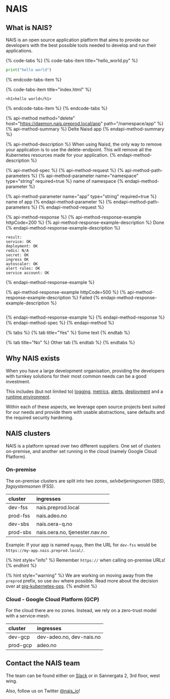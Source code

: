 # NAIS

## What is NAIS?

NAIS is an open source application platform that aims to provide our developers with the best possible tools needed to develop and run their applications.

{% code-tabs %}
{% code-tabs-item title="hello\_world.py" %}
```python
print("hello world")
```
{% endcode-tabs-item %}

{% code-tabs-item title="index.html" %}
```markup
<h1>hello world</h1>
```
{% endcode-tabs-item %}
{% endcode-tabs %}

{% api-method method="delete" host="https://daemon.nais.preprod.local/app" path="/namespace/app" %}
{% api-method-summary %}
Delte Naisd app
{% endapi-method-summary %}

{% api-method-description %}
When using Naisd, the only way to remove your application is to use the delete-endpoint. This will remove all the Kubernetes resources made for your application.
{% endapi-method-description %}

{% api-method-spec %}
{% api-method-request %}
{% api-method-path-parameters %}
{% api-method-parameter name="namespace" type="string" required=true %}
name of namespace
{% endapi-method-parameter %}

{% api-method-parameter name="app" type="string" required=true %}
name of app
{% endapi-method-parameter %}
{% endapi-method-path-parameters %}
{% endapi-method-request %}

{% api-method-response %}
{% api-method-response-example httpCode=200 %}
{% api-method-response-example-description %}
Done
{% endapi-method-response-example-description %}

```
result:
service: OK
deployment: OK
redis: N/A
secret: OK
ingress OK
autoscaler: OK
alert rules: OK
service account: OK
```
{% endapi-method-response-example %}

{% api-method-response-example httpCode=500 %}
{% api-method-response-example-description %}
Failed
{% endapi-method-response-example-description %}

```

```
{% endapi-method-response-example %}
{% endapi-method-response %}
{% endapi-method-spec %}
{% endapi-method %}

{% tabs %}
{% tab title="Yes" %}
Some text
{% endtab %}

{% tab title="No" %}
Other tab
{% endtab %}
{% endtabs %}

## Why NAIS exists

When you have a large development organisation, providing the developers with turnkey solutions for their most common needs can be a good investment.

This includes \(but not limited to\) [logging](observability/logs.md), [metrics](observability/metrics.md), [alerts](https://github.com/nais/doc/tree/8b3093ddc069e75f7b9cd3dd991e8d1e6c83c756/observability/alerts.md), [deployment](basics/deploy.md) and a [runtime environment](./#nais-clusters).

Within each of these aspects, we leverage open source projects best suited for our needs and provide them with usable abstractions, sane defaults and the required security hardening.

## NAIS clusters

NAIS is a platform spread over two different suppliers. One set of clusters on-premise, and another set running in the cloud \(namely Google Cloud Platform\).

### On-premise

The on-premise clusters are split into two zones, _selvbetjeningsonen_ \(SBS\), _fagsystemsonen_ \(FSS\).

| cluster | ingresses |
| :--- | :--- |
| dev-fss | nais.preprod.local |
| prod-fss | nais.adeo.no |
| dev-sbs | nais.oera-q.no |
| prod-sbs | nais.oera.no, tjenester.nav.no |

Example: If your app is named `myapp`, then the URL for `dev-fss` would be `https://my-app.nais.preprod.local/`.

{% hint style="info" %}
Remember `https://` when calling on-premise URLs!
{% endhint %}

{% hint style="warning" %}
We are working on moving away from the `preprod` prefix, so use `dev` where possible. Read more about the decision over at [pig-kubernetes-ops](https://github.com/navikt/pig/blob/master/PIG-Kubernetes-OPS/adr/000-preprod-rename.md).
{% endhint %}

### Cloud - Google Cloud Platform \(GCP\)

For the cloud there are no zones. Instead, we rely on a zero-trust model with a service-mesh.

| cluster | ingresses |
| :--- | :--- |
| dev-gcp | dev-adeo.no, dev-nais.no |
| prod-gcp | adeo.no |

## Contact the NAIS team

The team can be found either on [Slack](https://nav-it.slack.com/messages/C5KUST8N6/) or in Sannergata 2, 3rd floor, west wing.

Also, follow us on Twitter [@nais\_io](https://twitter.com/nais_io)!

